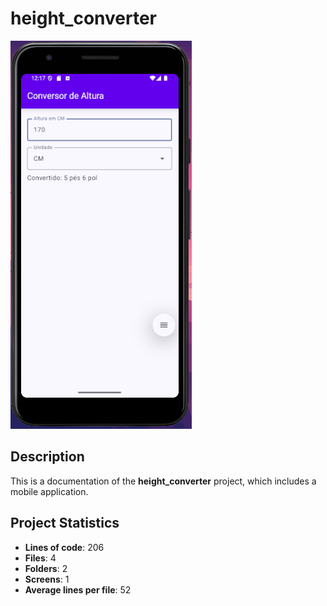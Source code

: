 # height_converter

![Home Screen](https://raw.githubusercontent.com/gheysiell/images/main/height_converter_screen.png)

## Description

This is a documentation of the **height_converter** project, which includes a mobile application.

## Project Statistics

- **Lines of code**: 206
- **Files**: 4
- **Folders**: 2
- **Screens**: 1
- **Average lines per file**: 52